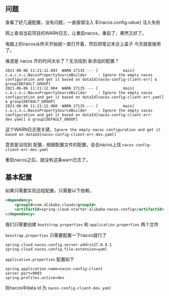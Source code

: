 
## 问题

查看了好几遍配置，没有问题，一直报错注入 ${nacos.config.value} 注入失败

网上查询当前项目的WARN日志，让重启nacos，重启了，果然又好了。

电脑上的nacos从昨天开始就一直打开着，然后把笔记本合上盖子
今天就直接用了。

难道是 nacos 开的时间太长了？无法找到 新添加的配置？

```log
2021-06-06 11:21:12.893  WARN 27135 --- [           main] c.a.c.n.c.NacosPropertySourceBuilder     : Ignore the empty nacos configuration and get it based on dataId[nacos-config-client-err] & group[DEFAULT_GROUP]
2021-06-06 11:21:12.904  WARN 27135 --- [           main] c.a.c.n.c.NacosPropertySourceBuilder     : Ignore the empty nacos configuration and get it based on dataId[nacos-config-client-err.yaml] & group[DEFAULT_GROUP]
2021-06-06 11:21:12.908  WARN 27135 --- [           main] c.a.c.n.c.NacosPropertySourceBuilder     : Ignore the empty nacos configuration and get it based on dataId[nacos-config-client-err-dev.yaml] & group[DEFAULT_GROUP]
```

这个WARN日志很关键，`Ignore the empty nacos configuration and get it based on dataId[nacos-config-client-err-dev.yaml] `

意思是没找到 配置，根据配置文件的配置，会去nacos上找 `nacos-config-client-err-dev.yaml`

重启nacos之后，就没有这条warn日志了。

## 基本配置

如果只需要实现远程配置，只需要以下依赖。
```xml
<dependency>
    <groupId>com.alibaba.cloud</groupId>
    <artifactId>spring-cloud-starter-alibaba-nacos-config</artifactId>
</dependency>
```
我们只需要创建 `bootstrap.properties` 和 `application.properties` 两个文件

`boostrap.properties` 只需要配置一下nacos就行了
```properties
spring.cloud.nacos.config.server-addr=127.0.0.1
spring.cloud.nacos.config.file-extension=yaml
```

`application.properties` 配置如下
```properties
spring.application.name=nacos-config-client
server.port=9003
spring.profiles.active=dev
```
则nacos中data id 为 `nacos-config-client-dev.yaml`

